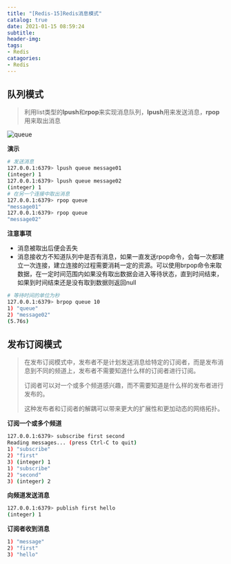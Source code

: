 ```yaml
---
title: "[Redis-15]Redis消息模式"
catalog: true
date: 2021-01-15 08:59:24
subtitle:
header-img:
tags:
- Redis
catagories:
- Redis
---
```


## 队列模式

> 利用list类型的**lpush**和**rpop**来实现消息队列，**lpush**用来发送消息，**rpop**用来取出消息

![queue](queue.png)

**演示**

```bash
# 发送消息
127.0.0.1:6379> lpush queue message01
(integer) 1
127.0.0.1:6379> lpush queue message02
(integer) 1
# 在另一个连接中取出消息
127.0.0.1:6379> rpop queue 
"message01"
127.0.0.1:6379> rpop queue 
"message02"
```

**注意事项**

- 消息被取出后便会丢失
- 消息接收方不知道队列中是否有消息，如果一直发送rpop命令，会每一次都建立一次连接，建立连接的过程需要消耗一定的资源。可以使用brpop命令来取数据，在一定时间范围内如果没有取出数据会进入等待状态，直到时间结束，如果到时间结束还是没有取到数据则返回null

```bash
# 等待时间的单位为秒
127.0.0.1:6379> brpop queue 10
1) "queue"
2) "message02"
(5.76s)
```

## 发布订阅模式

> 在发布订阅模式中，发布者不是计划发送消息给特定的订阅者，而是发布消息到不同的频道上，发布者不需要知道什么样的订阅者进行订阅。
>
> 订阅者可以对一个或多个频道感兴趣，而不需要知道是什么样的发布者进行发布的。
>
> 这种发布者和订阅者的解耦可以带来更大的扩展性和更加动态的网络拓扑。

**订阅一个或多个频道**

```bash
127.0.0.1:6379> subscribe first second
Reading messages... (press Ctrl-C to quit)
1) "subscribe"
2) "first"
3) (integer) 1
1) "subscribe"
2) "second"
3) (integer) 2
```

**向频道发送消息**

```bash
127.0.0.1:6379> publish first hello
(integer) 1
```

**订阅者收到消息**

```bash
1) "message"
2) "first"
3) "hello"
```

